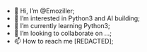 - 👋 Hi, I’m @Emoziller;
- 👀 I’m interested in Python3 and AI building;
- 🌱 I’m currently learning Python3;
- 💞️ I’m looking to collaborate on ...;
- 📫 How to reach me [REDACTED];

<!---
Emoziller/Emoziller is a ✨ special ✨ repository because its `README.md` (this file) appears on your GitHub profile.
You can click the Preview link to take a look at your changes.
--->
